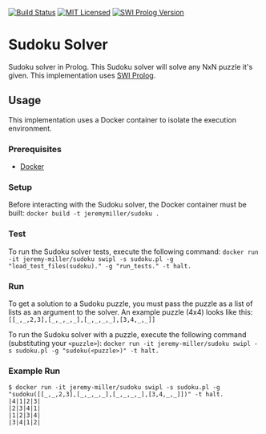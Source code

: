 [![Build Status](https://travis-ci.org/jeremy-miller/sudoku.svg?branch=master)](https://travis-ci.org/jeremy-miller/sudoku)
[![MIT Licensed](https://img.shields.io/badge/license-MIT-blue.svg)](https://raw.githubusercontent.com/hyperium/hyper/master/LICENSE)
[![SWI Prolog Version](https://img.shields.io/badge/SWI%20Prolog-7.5-blue.svg)]()

# Sudoku Solver
Sudoku solver in Prolog.  This Sudoku solver will solve any NxN puzzle it's given.  This implementation uses [SWI Prolog](http://www.swi-prolog.org/).

## Usage
This implementation uses a Docker container to isolate the execution environment.

### Prerequisites
- [Docker](https://docs.docker.com/engine/installation/)

### Setup
Before interacting with the Sudoku solver, the Docker container must be built: ```docker build -t jeremymiller/sudoku .```

### Test
To run the Sudoku solver tests, execute the following command: ```docker run -it jeremy-miller/sudoku swipl -s sudoku.pl -g "load_test_files(sudoku)." -g "run_tests." -t halt.```

### Run
To get a solution to a Sudoku puzzle, you must pass the puzzle as a list of lists as an argument to the solver.  An example puzzle (4x4) looks like this: ```[[_,_,2,3],[_,_,_,_],[_,_,_,_],[3,4,_,_]]```

To run the Sudoku solver with a puzzle, execute the following command (substituting your ```<puzzle>```): ```docker run -it jeremy-miller/sudoku swipl -s sudoku.pl -g "sudoku(<puzzle>)" -t halt.```

### Example Run
```
$ docker run -it jeremy-miller/sudoku swipl -s sudoku.pl -g "sudoku([[_,_,2,3],[_,_,_,_],[_,_,_,_],[3,4,_,_]])" -t halt.
|4|1|2|3|
|2|3|4|1|
|1|2|3|4|
|3|4|1|2|
```
